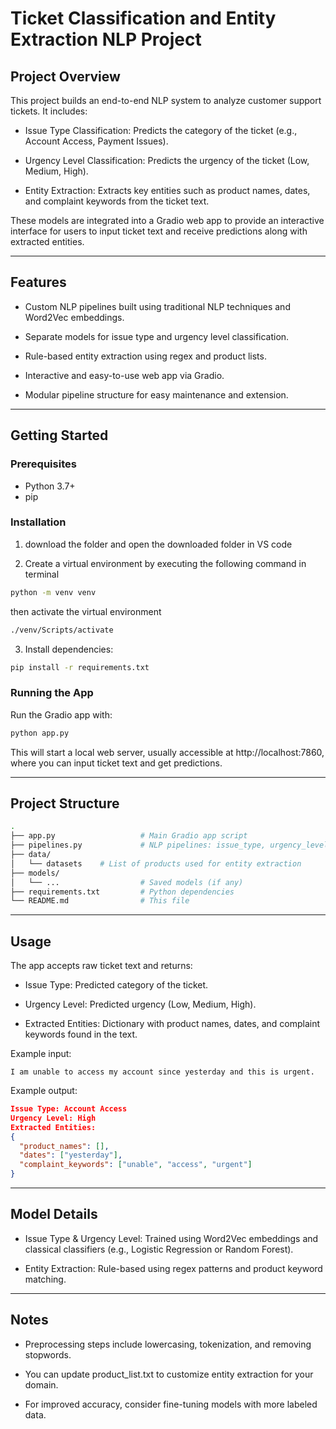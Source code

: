 # Ticket Classification and Entity Extraction NLP Project

## Project Overview
This project builds an end-to-end NLP system to analyze customer support tickets. It includes:

- Issue Type Classification: Predicts the category of the ticket (e.g., Account Access, Payment Issues).

- Urgency Level Classification: Predicts the urgency of the ticket (Low, Medium, High).

- Entity Extraction: Extracts key entities such as product names, dates, and complaint keywords from the ticket text.

These models are integrated into a Gradio web app to provide an interactive interface for users to input ticket text and receive predictions along with extracted entities.

----------


## Features
- Custom NLP pipelines built using traditional NLP techniques and Word2Vec embeddings.

- Separate models for issue type and urgency level classification.

- Rule-based entity extraction using regex and product lists.

- Interactive and easy-to-use web app via Gradio.

- Modular pipeline structure for easy maintenance and extension.

-----------


## Getting Started

### Prerequisites
- Python 3.7+
- pip

### Installation
1. download the folder and open the downloaded folder in VS code

2. Create a virtual environment by executing the following command in terminal
  ```bash
  python -m venv venv
  ```

  then activate the virtual environment
  ```bash
  ./venv/Scripts/activate 
  ```

3. Install dependencies:
```bash
pip install -r requirements.txt
```

### Running the App
Run the Gradio app with:
```bash
python app.py
```

This will start a local web server, usually accessible at http://localhost:7860, where you can input ticket text and get predictions.


-----------


## Project Structure
```bash
.
├── app.py                   # Main Gradio app script
├── pipelines.py             # NLP pipelines: issue_type, urgency_level, entity_extraction
├── data/
│   └── datasets    # List of products used for entity extraction
├── models/
│   └── ...                  # Saved models (if any)
├── requirements.txt         # Python dependencies
└── README.md                # This file
```



--------------------



## Usage
The app accepts raw ticket text and returns:

- Issue Type: Predicted category of the ticket.

- Urgency Level: Predicted urgency (Low, Medium, High).

- Extracted Entities: Dictionary with product names, dates, and complaint keywords found in the text.

Example input:
```text
I am unable to access my account since yesterday and this is urgent.    
```

Example output:

```json
Issue Type: Account Access
Urgency Level: High
Extracted Entities:
{
  "product_names": [],
  "dates": ["yesterday"],
  "complaint_keywords": ["unable", "access", "urgent"]
}
```

--------------



## Model Details
- Issue Type & Urgency Level: Trained using Word2Vec embeddings and classical classifiers (e.g., Logistic Regression or Random Forest).

- Entity Extraction: Rule-based using regex patterns and product keyword matching.


------------


## Notes
- Preprocessing steps include lowercasing, tokenization, and removing stopwords.

- You can update product_list.txt to customize entity extraction for your domain.

- For improved accuracy, consider fine-tuning models with more labeled data.

